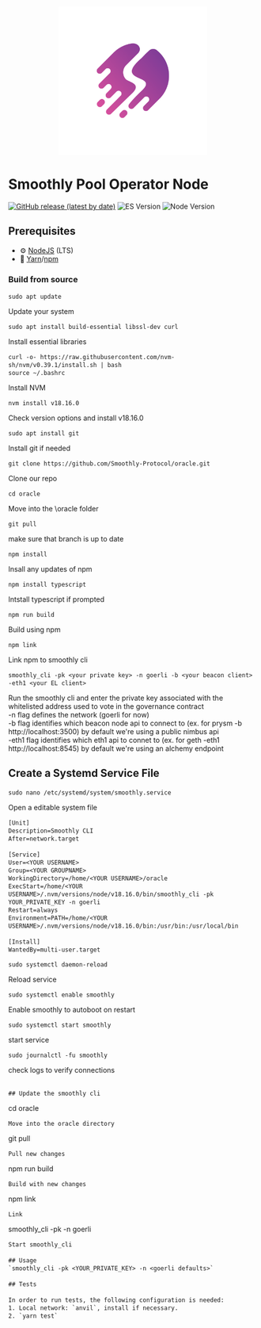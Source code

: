 <p align="center"><a href="https://0xsmoothly.notion.site/"><img width="300" title="Smoothly" src='assets/web_logo.png' /></a></p>

# Smoothly Pool Operator Node

[![GitHub release (latest by date)](https://img.shields.io/github/v/release/Smoothly-Protocol/oracle?label=Github)](https://github.com/Smoothly-Protocol/oracle/releases)
![ES Version](https://img.shields.io/badge/ES-2020-yellow)
![Node Version](https://img.shields.io/badge/node-18.x-green)

## Prerequisites

- :gear: [NodeJS](https://nodejs.org/) (LTS)
- :toolbox: [Yarn](https://yarnpkg.com/)/[npm](https://npmjs.com/)

### Build from source

```
sudo apt update
```
Update your system
```
sudo apt install build-essential libssl-dev curl
```
Install essential libraries
```
curl -o- https://raw.githubusercontent.com/nvm-sh/nvm/v0.39.1/install.sh | bash
source ~/.bashrc
``` 
Install NVM
```
nvm install v18.16.0
```
Check version options and install v18.16.0
```
sudo apt install git
```
Install git if needed
```
git clone https://github.com/Smoothly-Protocol/oracle.git
```
Clone our repo
```
cd oracle
```
Move into the \oracle folder
```
git pull
```
make sure that branch is up to date
```
npm install
``` 
Insall any updates of npm
```
npm install typescript
```
Intstall typescript if prompted
```
npm run build
```
Build using npm
```
npm link
```
Link npm to smoothly cli
```
smoothly_cli -pk <your private key> -n goerli -b <your beacon client> -eth1 <your EL client>
```
Run the smoothly cli and enter the private key associated with the whitelisted address used to vote in the governance contract  
-n flag defines the network (goerli for now)  
-b flag identifies which beacon node api to connect to (ex. for prysm -b http://localhost:3500) by default we're using a public nimbus api  
-eth1 flag identifies which eth1 api to connet to (ex. for geth -eth1 http://localhost:8545) by default we're using an alchemy endpoint

## Create a Systemd Service File
```
sudo nano /etc/systemd/system/smoothly.service
```
Open a editable system file
```
[Unit]
Description=Smoothly CLI
After=network.target

[Service]
User=<YOUR USERNAME>
Group=<YOUR GROUPNAME>
WorkingDirectory=/home/<YOUR USERNAME>/oracle
ExecStart=/home/<YOUR USERNAME>/.nvm/versions/node/v18.16.0/bin/smoothly_cli -pk YOUR_PRIVATE_KEY -n goerli
Restart=always
Environment=PATH=/home/<YOUR USERNAME>/.nvm/versions/node/v18.16.0/bin:/usr/bin:/usr/local/bin

[Install]
WantedBy=multi-user.target
```
```
sudo systemctl daemon-reload
```
Reload service
```
sudo systemctl enable smoothly
```
Enable smoothly to autoboot on restart
```
sudo systemctl start smoothly
```
start service
```
sudo journalctl -fu smoothly
```
check logs to verify connections
```

## Update the smoothly cli
```
cd oracle
```
Move into the oracle directory
```
git pull
```
Pull new changes 
```
npm run build
```
Build with new changes
```
npm link
```
Link 
```
smoothly_cli -pk <your private key> -n goerli
```
Start smoothly_cli

## Usage 
`smoothly_cli -pk <YOUR_PRIVATE_KEY> -n <goerli defaults>` 

## Tests 

In order to run tests, the following configuration is needed:  
1. Local network: `anvil`, install if necessary.
2. `yarn test`
